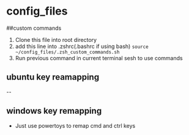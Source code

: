 # config_files

##custom commands
1. Clone this file into root directory
2. add this line into .zshrc(.bashrc if using bash) 
`source ~/config_files/.zsh_custom_commands.sh`
1. Run previous command in current terminal sesh to use commands


## ubuntu key reamapping
--

## windows key remapping
- Just use powertoys to remap cmd and ctrl keys
